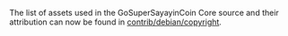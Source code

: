 The list of assets used in the GoSuperSayayinCoin Core source and their attribution can now be found in [contrib/debian/copyright](../contrib/debian/copyright).
